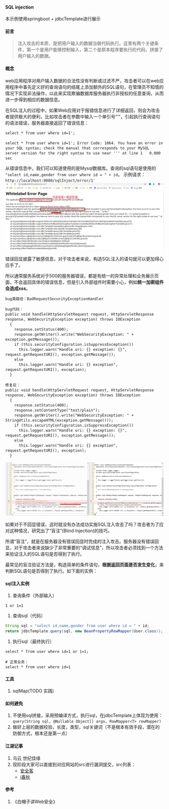 #### SQL injection
本示例使用springboot + jdbcTemplate进行展示

#### 前言
> 注入攻击的本质，是把用户输入的数据当做代码执行。这里有两个关键条件，第一个是用户能够控制输入，第二个是原本程序要执行的代码，拼接了用户输入的数据。

#### 概念
web应用程序对用户输入数据的合法性没有判断或过滤不严，攻击者可以在web应用程序中事先定义好的查询语句的结尾上添加额外的SQL语句，在管理员不知情的情况下实现非法操作，以此来实现欺骗数据库服务器执行非授权的任意查询，从而进一步得到相应的数据信息。

在SQL注入的过程中，如果Web应用对于报错信息进行了详细返回，则会为攻击者提供极大的便利，比如攻击者在参数中输入一个单引号“'”，引起执行查询语句的语法错误，服务器直接返回了错误信息：
```
select * from user where id=1';

select * from user where id=1';	Error Code: 1064. You have an error in your SQL syntax; check the manual that corresponds to your MySQL server version for the right syntax to use near ''' at line 1	0.000 sec
```
从错误信息中，我们可以知道使用的是Mysql数据库。查询的sql语句是使用的 `"select id,name,gender from user where id = " + id`。
示例请求：`http://localhost:8080/sqlInject/error/1'`
![sql注入错误回显](./img/sqlInjectionErrorReturn.png)

错误回显披露了敏感信息，对于攻击者来说，构造SQL注入的语句就可以更加得心应手了。

所以通常服务系统对于500的服务器错误，都是有统一的异常处理和业务展示页面，不会返回具体的错误信息，但是引入外部组件时需要小心，例如**统一加密组件会造成xss**。
```
bug类路径：BadRequestSecurityExceptionHandler

bug代码：
public void handle(HttpServletRequest request, HttpServletResponse response, WebSecurityException exception) throws IOException
  {
    response.setStatus(400);
    response.getWriter().write("WebSecurityException: " + exception.getMessage());
    if (this.securityConfiguration.isSuppressException())
      this.logger.warn("Handle uri: {} exception: {}", request.getRequestURI(), exception.getMessage());
    else
      this.logger.warn("Handle uri: {} exception", request.getRequestURI(), exception);
  }

修复后：
public void handle(HttpServletRequest request, HttpServletResponse response, WebSecurityException exception) throws IOException
  {
    response.setStatus(400);
    response.setContentType("text/plain");
    response.getWriter().write("WebSecurityException: " + StringUtils.escapeHTML(exception.getMessage()));
    if (this.securityConfiguration.isSuppressException())
      this.logger.warn("Handle uri: {} exception: {}", request.getRequestURI(), exception.getMessage());
    else
      this.logger.warn("Handle uri: {} exception", request.getRequestURI(), exception);
  }
```
![webSecurityXss](./img/webSecurityXss.png)

如果对于不回显错误，这时就没有办法成功实施SQL注入攻击了吗？攻击者为了应对这种情况，研究出了“盲注”(Blind Injection)的技巧。

所谓“盲注”，就是在服务器没有错误回显时完成的注入攻击。服务器没有错误回显，对于攻击者来说缺少了非常重要的“调试信息”，所以攻击者必须找到一个方法来验证注入的SQL语句是否得到了执行。

最常见的盲注验证方法是，构造简单的条件语句，**根据返回页面是否发生变化**，来判断SQL语句是否得到了执行。如下面的实例：

#### sql注入实例
1. 查询条件（外部输入）
```
1 or 1=1
```
1. 查询sql（代码）
```java
String sql = "select id,name,gender from user where id = " + id;
return jdbcTemplate.query(sql, new BeanPropertyRowMapper(User.class));
```
1. 执行sql（最终执行）
```
select * from user where id=1 or 1=1;

# 正常业务：
select * from user where id=1
```

#### 工具
1. sqlMap(TODO 实践)

#### 如何避免
1. 不使用sql拼接，采用预编译方式，执行sql，在jdbcTemplate上体现为使用：`query(String sql, @Nullable Object[] args, RowMapper<T> rowMapper)`
1. 做好上层的数据校验，长度，类型，sql关键词（不是根本有效手段，潜在的防御方式，根本还是第一点）

#### 江湖记事
1. 乌云 世纪佳缘
1. 现阶段大家可以直接到对应网站的src进行漏洞提交，src列表：
    * [安全客](https://www.anquanke.com/src)
    * [i春秋](https://www.ichunqiu.com/src)

#### 参考
1. 《白帽子讲Web安全》
